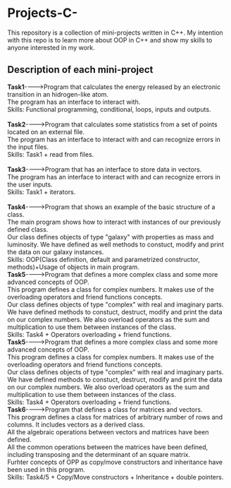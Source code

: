 # Projects-C-
This repository is a collection of mini-projects written in C++.
My intention with this repo is to learn more about OOP in C++ and show my skills to anyone interested in my work.

## Description of each mini-project
**Task1**---->Program that calculates the energy released by an electronic transition in an hidrogen-like atom.<br />
The program has an interface to interact with.<br />
Skills: Functional programming, conditional, loops, inputs and outputs.<br />
<br />
**Task2**---->Program that calculates some statistics from a set of points located on an external file.<br />
The program has an interface to interact with and can recognize errors in the input files.<br />
Skills: Task1 + read from files.<br />
<br />
**Task3**---->Program that has an interface to store data in vectors.<br />
The program has an interface to interact with and can recognize errors in the user inputs.<br />
Skills: Task1 + iterators.<br />
<br />
**Task4**---->Program that shows an example of the basic structure of a class.<br />
The main program shows how to interact with instances of our previously defined class.<br />
Our class defines objects of type "galaxy" with properties as mass and luminosity. We have defined as well methods to constuct, modify and print the data on our galaxy instances.<br />
Skills: OOP(Class definition, default and parametrized constructor, methods)+Usage of objects in main program.<br />
**Task5**---->Program that defines a more complex class and some more advanced concepts of OOP.<br />
This program defines a class for complex numbers. It makes use of the overloading operators and friend functions concepts.<br />
Our class defines objects of type "complex" with real and imaginary parts. We have defined methods to constuct, destruct, modify and print the data on our complex numbers. We also overload operators as the sum and multiplication to use them between instances of the class.<br />
Skills: Task4 + Operators overloading + friend functions.<br />
**Task5**---->Program that defines a more complex class and some more advanced concepts of OOP.<br />
This program defines a class for complex numbers. It makes use of the overloading operators and friend functions concepts.<br />
Our class defines objects of type "complex" with real and imaginary parts. We have defined methods to constuct, destruct, modify and print the data on our complex numbers. We also overload operators as the sum and multiplication to use them between instances of the class.<br />
Skills: Task4 + Operators overloading + friend functions.<br />
**Task6**---->Program that defines a class for matrices and vectors.<br />
This program defines a class for matrices of arbitrary number of rows and columns. It includes vectors as a derived class.<br />
All the algebraic operations between vectors and matrices have been defined.<br />
All the common operations between the matrices have been defined, including transposing and the determinant of an square matrix.<br />
Furhter concepts of OPP as copy/move constructors and inheritance have been used in this program.<br />
Skills: Task4/5 + Copy/Move constructors + Inheritance + double pointers.<br />
